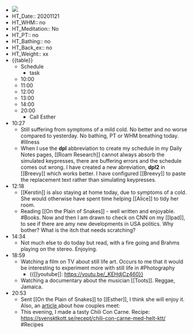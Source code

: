 - ![](https://firebasestorage.googleapis.com/v0/b/firescript-577a2.appspot.com/o/imgs%2Fapp%2FDavidsroam%2FfqqEfmdVL3.png?alt=media&token=d5325c16-1808-4ea2-bfd6-abf6e4b49e21)
- HT_Date:: 20201121
- HT_WHM:: no
- HT_Meditation:: No
- HT_PT:: no
- HT_Bathing:: no
- HT_Back_ex:: no
- HT_Weight:: xx
- {{table}}
    - Schedule
        - task
    - 10:00
    - 11:00
    - 12:00
    - 13:00
    - 14:00
    - 20:00
        - Call Esther
- 10:27
    - Still suffering from symptoms of a mild cold. No better and no worse compared to yesterday. No bathing, PT or WHM breathing today. #Illness
    - When I use the **dpl** abbreviation to create my schedule in my Daily Notes pages, [[Roam Research]] cannot always absorb the simulated keypresses, there are buffering errors and the schedule comes out wrong. I have created a new abreviation, **dpl2** in [[Breevy]] which works better. I have configured [[Breevy]] to paste the replacement text rather than simulating keypresses.
- 12:18
    - [[Kerstin]] is also staying at home today, due to symptoms of a cold. She would otherwise have spent time helping [[Alice]] to tidy her room.
    - Reading [[On the Plain of Snakes]] - well written and enjoyable. #Books. Now and then I am drawn to check on CNN on my [[Ipad]], to see if there are amy new developments in USA politics. Why bother? What is the itch that needs scratching?
- 14:34
    - Not much else to do today but read, with a fire going and Brahms playing on the stereo. Enjoying.
- 18:59
    - Watching a film on TV about still life art. Occurs to me that it would be interesting to experiment more with still life in #Photography
        - {{[[youtube]]: https://youtu.be/_KEHdjCz460}}
    - Watching a documentary about the musician [[Toots]]. Reggae, Jamaica.
- 20:53
    - Sent [[On the Plain of Snakes]] to [[Esther]], I think she will enjoy it. Also, an [article ](https://www.joe.ie/life-style/new-study-reveals-surprising-details-couples-meet-675301)about how couples meet:
    - This evening, I made a tasty Chili Con Carne. Recipe: https://svensktkott.se/recept/chili-con-carne-med-helt-ktt/ #Recipes
